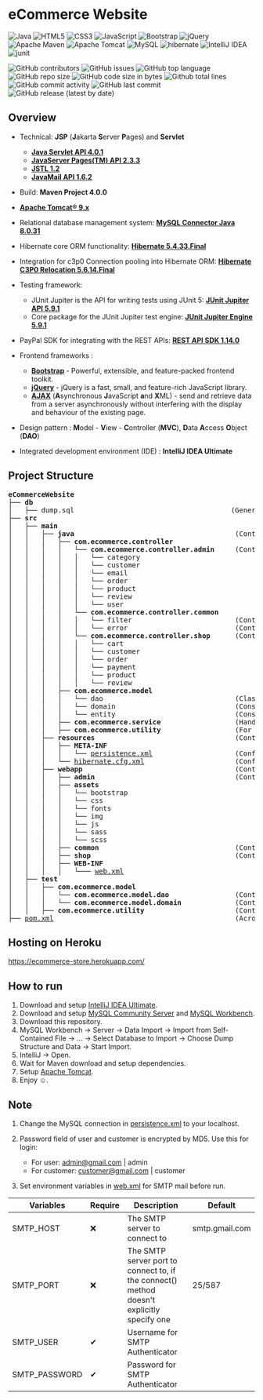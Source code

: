# eCommerce Website

![Java](https://img.shields.io/badge/java-%23ED8B00.svg?style=for-the-badge&logo=java&logoColor=white)
![HTML5](https://img.shields.io/badge/html5-%23E34F26.svg?style=for-the-badge&logo=html5&logoColor=white)
![CSS3](https://img.shields.io/badge/css3-%231572B6.svg?style=for-the-badge&logo=css3&logoColor=white)
![JavaScript](https://img.shields.io/badge/javascript-%23323330.svg?style=for-the-badge&logo=javascript&logoColor=%23F7DF1E)
![Bootstrap](https://img.shields.io/badge/bootstrap-%23563D7C.svg?style=for-the-badge&logo=bootstrap&logoColor=white)
![jQuery](https://img.shields.io/badge/jquery-%230769AD.svg?style=for-the-badge&logo=jquery&logoColor=white)
![Apache Maven](https://img.shields.io/badge/Apache%20Maven-C71A36?style=for-the-badge&logo=Apache%20Maven&logoColor=white)
![Apache Tomcat](https://img.shields.io/badge/apache%20tomcat-%23F8DC75.svg?style=for-the-badge&logo=apache-tomcat&logoColor=black)
![MySQL](https://img.shields.io/badge/mysql-%2300f.svg?style=for-the-badge&logo=mysql&logoColor=white)
![hibernate](https://img.shields.io/badge/hibernate-%20brightgreen.svg?&style=for-the-badge&logo=hibernate&logoColor=white)
![IntelliJ IDEA](https://img.shields.io/badge/IntelliJIDEA-000000.svg?style=for-the-badge&logo=intellij-idea&logoColor=white)
![junit](https://img.shields.io/badge/junit-%20yellowgreen.svg?&style=for-the-badge&logo=junit&logoColor=white)

![GitHub contributors](https://img.shields.io/github/contributors/phuongnt-git/ecommerce-website)
![GitHub issues](https://img.shields.io/github/issues/phuongnt-git/ecommerce-website?color=red)
![GitHub top language](https://img.shields.io/github/languages/top/phuongnt-git/ecommerce-website?color=cyan)
![GitHub repo size](https://img.shields.io/github/repo-size/phuongnt-git/ecommerce-website)
![GitHub code size in bytes](https://img.shields.io/github/languages/code-size/phuongnt-git/ecommerce-website)
![Github total lines](https://sloc.xyz/github/phuongnt-git/ecommerce-website)
![GitHub commit activity](https://img.shields.io/github/commit-activity/m/phuongnt-git/ecommerce-website?color=g)
![GitHub last commit](https://img.shields.io/github/last-commit/phuongnt-git/ecommerce-website?color=yellow)
![GitHub release (latest by date)](https://img.shields.io/github/v/release/phuongnt-git/ecommerce-website)

## Overview

- Technical: **JSP** (**J**akarta **S**erver **P**ages) and **Servlet**
    - [**Java Servlet API 4.0.1**](https://mvnrepository.com/artifact/javax.servlet/javax.servlet-api/4.0.1)
    - [**JavaServer Pages(TM) API 2.3.3**](https://mvnrepository.com/artifact/javax.servlet.jsp/javax.servlet.jsp-api)
    - [**JSTL 1.2**](https://mvnrepository.com/artifact/javax.servlet/jstl/1.2)
    - [**JavaMail API 1.6.2**](https://mvnrepository.com/artifact/com.sun.mail/javax.mail/1.6.2)
- Build: **Maven Project 4.0.0**
- [**Apache Tomcat® 9.x**](https://tomcat.apache.org/download-90.cgi)
- Relational database management system: [**MySQL Connector Java 8.0.31**](https://mvnrepository.com/artifact/mysql/mysql-connector-java/8.0.31)
- Hibernate core ORM functionality: [**Hibernate 5.4.33.Final**](https://mvnrepository.com/artifact/org.hibernate/hibernate-core/6.1.5.Final)
- Integration for c3p0 Connection pooling into Hibernate ORM: [**Hibernate C3P0 Relocation 5.6.14.Final**](https://mvnrepository.com/artifact/org.hibernate/hibernate-c3p0/5.6.14.Final)

- Testing framework:
    - JUnit Jupiter is the API for writing tests using JUnit 5: [**JUnit Jupiter API 5.9.1**](https://mvnrepository.com/artifact/org.junit.jupiter/junit-jupiter-api/5.9.1)
    - Core package for the JUnit Jupiter test engine: [**JUnit Jupiter Engine 5.9.1**](https://mvnrepository.com/artifact/org.junit.jupiter/junit-jupiter-engine/5.9.1)

- PayPal SDK for integrating with the REST APIs: [**REST API SDK 1.14.0**](https://mvnrepository.com/artifact/com.paypal.sdk/rest-api-sdk/1.14.0)

- Frontend frameworks :
    - [**Bootstrap**](https://getbootstrap.com/) - Powerful, extensible, and feature-packed frontend toolkit.
    - [**jQuery**](https://jquery.com/) - jQuery is a fast, small, and feature-rich JavaScript library.
    - [**AJAX**]() (**A**synchronous **J**avaScript **a**nd **X**ML) - send and retrieve data from a server
      asynchronously without interfering with the display and behaviour of the existing page.

- Design pattern : **M**odel - **V**iew - **C**ontroller (**MVC**), **D**ata **A**ccess **O**bject (**DAO**)
- Integrated development environment (IDE) : **IntelliJ IDEA Ultimate**

## Project Structure

<pre>
<b>eCommerceWebsite</b>
├── <b>db</b>
│   ├── dump.sql                                      (Generate the logical backup of the MySQL database)
├── <b>src</b>
│   ├── <b>main</b>
│   │   ├── <b>java</b>                                       (Contains Controller & Model layer)
│   │   │   ├── <b>com.ecommerce.controller</b>
│   │   │   │   └── <b>com.ecommerce.controller.admin</b>     (Controller for admin pages)
│   │   │   │   │   └── category
│   │   │   │   │   └── customer
│   │   │   │   │   └── email
│   │   │   │   │   └── order
│   │   │   │   │   └── product
│   │   │   │   │   └── review
│   │   │   │   │   └── user
│   │   │   │   └── <b>com.ecommerce.controller.common</b>    
│   │   │   │   │   └── filter                         (Contains filters that check access from specific URLs)
│   │   │   │   │   └── error                          (Contains navigation servlets for handle errors)
│   │   │   │   └── <b>com.ecommerce.controller.shop</b>      (Controller for shop pages)
│   │   │   │   │   └── cart
│   │   │   │   │   └── customer
│   │   │   │   │   └── order
│   │   │   │   │   └── payment
│   │   │   │   │   └── product
│   │   │   │   │   └── review
│   │   │   ├── <b>com.ecommerce.model</b>
│   │   │   │   └── dao                                (Classes for connecting to database)
│   │   │   │   └── domain                             (Consists of classes using on domain)
│   │   │   │   └── entity                             (Consists of Entity access classes)
│   │   │   ├── <b>com.ecommerce.service</b>                  (Handle business logic for controller)
│   │   │   ├── <b>com.ecommerce.utility</b>                  (For common extracted method)
│   │   ├── <b>resources</b>                                  (Contains connections to model layer)
│   │   │   ├── <b>META-INF</b>
│   │   │   │   └── <a href="./src/main/resources/META-INF/persistence.xml" target="_blank">persistence.xml</a>                    (Configure a given JPA Persistence Unit)
│   │   │   └── <a href="./src/main/resources/hibernate.cfg.xml" target="_blank">hibernate.cfg.xml</a>                      (Configure a Hibernate Reverse Engineering)
│   │   ├── <b>webapp</b>                                     (Contains connections to View layer)
│   │   │   ├── <b>admin</b>                                  (Contain jsp files for admin page)
│   │   │   ├── <b>assets</b>
│   │   │   │   └── bootstrap
│   │   │   │   └── css
│   │   │   │   └── fonts
│   │   │   │   └── img
│   │   │   │   └── js
│   │   │   │   └── sass
│   │   │   │   └── scss
│   │   │   ├── <b>common</b>                                 (Contains jsp files for friendly error page)
│   │   │   ├── <b>shop</b>                                   (Contains jsp files for shop page)
│   │   │   ├── <b>WEB-INF</b>
│   │   │   │   └─── <a href="./src/main/webapp/WEB-INF/web.xml" target="_blank">web.xml</a>
│   ├── <b>test</b>
│   │   ├── <b>com.ecommerce.model</b>                    
│   │   │   └── <b>com.ecommerce.model.dao</b>                (Contains JUnit Test Case for DAO classes)
│   │   │   └── <b>com.ecommerce.model.domain</b>             (Contains JUnit Test Case for domain classes)
│   │   ├── <b>com.ecommerce.utility</b>                      (Contains test class for common utility classes)
├── <a href="./pom.xml" target="_blank">pom.xml</a>                                            (Acronym for Project Object Model)
</pre>

## Hosting on Heroku
https://ecommerce-store.herokuapp.com/

## How to run

1. Download and setup [IntelliJ IDEA Ultimate](https://www.jetbrains.com/idea/download/#section=windows).
2. Download and setup [MySQL Community Server](https://dev.mysql.com/downloads/mysql/) and [MySQL Workbench](https://dev.mysql.com/downloads/workbench/).
3. Download this repository.
4. MySQL Workbench -> Server -> Data Import -> Import from Self-Contained File -> ... -> Select Database to Import -> Choose Dump Structure and Data -> Start Import.
5. IntelliJ -> Open.
6. Wait for Maven download and setup dependencies.
7. Setup [Apache Tomcat](https://tomcat.apache.org/).
8. Enjoy ☺️.

## Note

1. Change the MySQL connection in <a href="./src/main/java/META-INF/persistence.xml" target="_blank">persistence.xml</a> to
   your localhost.
2. Password field of user and customer is encrypted by MD5. Use this for login:

    - For user: admin@gmail.com | admin
    - For customer: customer@gmail.com | customer

3. Set environment variables in <a href="./eCommerceWebsite/src/main/webapp/WEB-INF/web.xml" target="_blank">web.xml</a>
   for SMTP mail before run.

| Variables     | Require | Description                                                                                | Default        |
|---------------|---------|--------------------------------------------------------------------------------------------|----------------|
| SMTP_HOST     | ❌       | The SMTP server to connect to                                                              | smtp.gmail.com |
| SMTP_PORT     | ❌       | The SMTP server port to connect to, if the connect() method doesn't explicitly specify one | 25/587         |
| SMTP_USER     | ✔       | Username for SMTP Authenticator                                                            |                |
| SMTP_PASSWORD | ✔       | Password for SMTP Authenticator                                                            |                |
